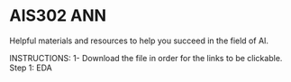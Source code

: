 # AIS302 ANN
Helpful materials and resources to help you succeed in the field of AI.

INSTRUCTIONS:
  1- Download the file in order for the links to be clickable.
Step 1: EDA
